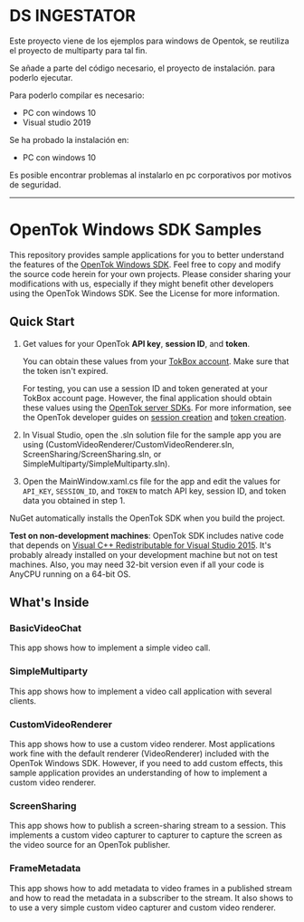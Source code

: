 # DS INGESTATOR

Este proyecto viene de los ejemplos para windows de Opentok, se reutiliza el proyecto de multiparty para tal fin. 

Se añade a parte del código necesario, el proyecto de instalación. para poderlo ejecutar.

Para poderlo compilar es necesario:
 - PC con windows 10
 - Visual studio 2019
 
 
 Se ha probado la instalación en:
 - PC con windows 10
 
 Es posible encontrar problemas al instalarlo en pc corporativos por motivos de seguridad.

------------------------------------------------------
# OpenTok Windows SDK Samples

 This repository provides sample applications for you to better understand the features of
 the [OpenTok Windows SDK](https://tokbox.com/developer/sdks/windows/). Feel free to copy
 and modify the source code herein for your own projects. Please consider sharing your
 modifications with us, especially if they might benefit other developers using the OpenTok
 Windows SDK. See the License for more information.

## Quick Start

1. Get values for your OpenTok **API key**, **session ID**, and **token**.

   You can obtain these values from your [TokBox account](#https://tokbox.com/account/#/).
   Make sure that the token isn't expired.

   For testing, you can use a session ID and token generated at your TokBox account page.
   However, the final application should obtain these values using the [OpenTok server
   SDKs](https://tokbox.com/developer/sdks/server/). For more information, see the OpenTok
   developer guides on [session creation](https://tokbox.com/developer/guides/create-session/)
   and [token creation](https://tokbox.com/developer/guides/create-token/).

2. In Visual Studio, open the .sln solution file for the sample app you are using
   (CustomVideoRenderer/CustomVideoRenderer.sln, ScreenSharing/ScreenSharing.sln,
   or SimpleMultiparty/SimpleMultiparty.sln).

3. Open the MainWindow.xaml.cs file for the app and edit the values for `API_KEY`, `SESSION_ID`,
   and `TOKEN` to match API key, session ID, and token data you obtained in step 1.

NuGet automatically installs the OpenTok SDK when you build the project.

**Test on non-development machines**: OpenTok SDK includes native code that depends on
[Visual C++ Redistributable for Visual Studio 2015](https://www.microsoft.com/en-us/download/details.aspx?id=48145
"Visual C++ Redistributable for Visual Studio 2015").  It's probably
already installed on your development machine but not on test
machines.  Also, you may need 32-bit version even if all your code is
AnyCPU running on a 64-bit OS.

## What's Inside

### BasicVideoChat

This app shows how to implement a simple video call.

### SimpleMultiparty

This app shows how to implement a video call application with several clients.

### CustomVideoRenderer

This app shows how to use a custom video renderer. Most applications work fine with the default
renderer (VideoRenderer) included with the OpenTok Windows SDK. However, if you need to add
custom effects, this sample application provides an understanding of how to implement a custom
video renderer.

### ScreenSharing

This app shows how to publish a screen-sharing stream to a session. This implements a custom video
capturer to capturer to capture the screen as the video source for an OpenTok publisher.

### FrameMetadata

This app shows how to add metadata to video frames in a published stream and how to read
the metadata in a subscriber to the stream. It also shows to to use a very simple custom
video capturer and custom video renderer.
